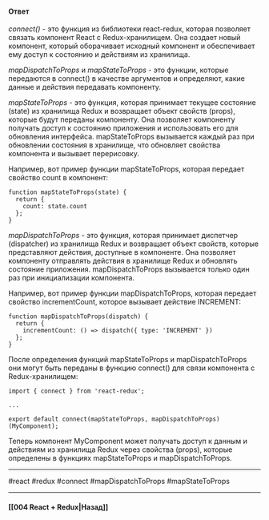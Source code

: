 #### Ответ

*connect()* - это функция из библиотеки react-redux, которая позволяет связать компонент React с Redux-хранилищем. Она создает новый компонент, который оборачивает исходный компонент и обеспечивает ему доступ к состоянию и действиям из хранилища.

*mapDispatchToProps* и *mapStateToProps* - это функции, которые передаются в connect() в качестве аргументов и определяют, какие данные и действия передавать компоненту.

*mapStateToProps* - это функция, которая принимает текущее состояние (state) из хранилища Redux и возвращает объект свойств (props), которые будут переданы компоненту. Она позволяет компоненту получать доступ к состоянию приложения и использовать его для обновления интерфейса. mapStateToProps вызывается каждый раз при обновлении состояния в хранилище, что обновляет свойства компонента и вызывает перерисовку.

Например, вот пример функции mapStateToProps, которая передает свойство count в компонент:

```
function mapStateToProps(state) {
  return {
    count: state.count
  };
}
```

*mapDispatchToProps* - это функция, которая принимает диспетчер (dispatcher) из хранилища Redux и возвращает объект свойств, которые представляют действия, доступные в компоненте. Она позволяет компоненту отправлять действия в хранилище Redux и обновлять состояние приложения. mapDispatchToProps вызывается только один раз при инициализации компонента.

Например, вот пример функции mapDispatchToProps, которая передает свойство incrementCount, которое вызывает действие INCREMENT:

```
function mapDispatchToProps(dispatch) {
  return {
    incrementCount: () => dispatch({ type: 'INCREMENT' })
  };
}
```

После определения функций mapStateToProps и mapDispatchToProps они могут быть переданы в функцию connect() для связи компонента с Redux-хранилищем:

```
import { connect } from 'react-redux';

...

export default connect(mapStateToProps, mapDispatchToProps)(MyComponent);
```

Теперь компонент MyComponent может получать доступ к данным и действиям из хранилища Redux через свойства (props), которые определены в функциях mapStateToProps и mapDispatchToProps.

____
#react #redux #connect #mapDispatchToProps #mapStateToProps 

____

#### [[004 React + Redux|Назад]]